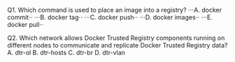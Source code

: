 Q1. Which command is used to place an image into a registry?
⋅⋅⋅A. docker commit⋅⋅
⋅⋅⋅B. docker tag⋅⋅
⋅⋅⋅C. docker push⋅⋅
⋅⋅⋅D. docker images⋅⋅
⋅⋅⋅E. docker pull⋅⋅

Q2. Which network allows Docker Trusted Registry components running on different nodes to
communicate and replicate Docker Trusted Registry data?
A. dtr-ol
B. dtr-hosts
C. dtr-br
D. dtr-vlan